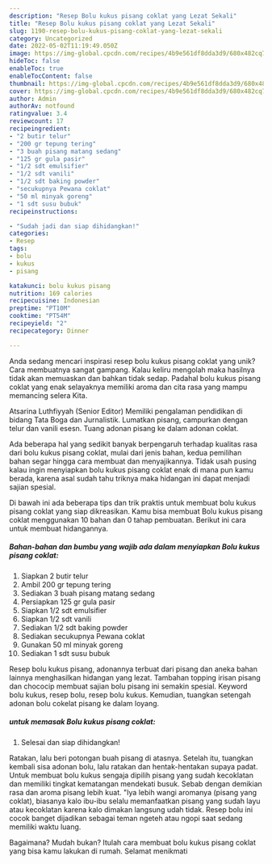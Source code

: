 ```yaml
---
description: "Resep Bolu kukus pisang coklat yang Lezat Sekali"
title: "Resep Bolu kukus pisang coklat yang Lezat Sekali"
slug: 1190-resep-bolu-kukus-pisang-coklat-yang-lezat-sekali
category: Uncategorized
date: 2022-05-02T11:19:49.050Z
image: https://img-global.cpcdn.com/recipes/4b9e561df8dda3d9/680x482cq70/bolu-kukus-pisang-coklat-foto-resep-utama.jpg
hideToc: false
enableToc: true
enableTocContent: false
thumbnail: https://img-global.cpcdn.com/recipes/4b9e561df8dda3d9/680x482cq70/bolu-kukus-pisang-coklat-foto-resep-utama.jpg
cover: https://img-global.cpcdn.com/recipes/4b9e561df8dda3d9/680x482cq70/bolu-kukus-pisang-coklat-foto-resep-utama.jpg
author: Admin
authorAv: notfound
ratingvalue: 3.4
reviewcount: 17
recipeingredient:
- "2 butir telur"
- "200 gr tepung tering"
- "3 buah pisang matang sedang"
- "125 gr gula pasir"
- "1/2 sdt emulsifier"
- "1/2 sdt vanili"
- "1/2 sdt baking powder"
- "secukupnya Pewana coklat"
- "50 ml minyak goreng"
- "1 sdt susu bubuk"
recipeinstructions:

- "Sudah jadi dan siap dihidangkan!"
categories:
- Resep
tags:
- bolu
- kukus
- pisang

katakunci: bolu kukus pisang 
nutrition: 169 calories
recipecuisine: Indonesian
preptime: "PT10M"
cooktime: "PT54M"
recipeyield: "2"
recipecategory: Dinner

---
```





Anda sedang mencari inspirasi resep bolu kukus pisang coklat yang unik? Cara membuatnya sangat gampang. Kalau keliru mengolah maka hasilnya tidak akan memuaskan dan bahkan tidak sedap. Padahal bolu kukus pisang coklat yang enak selayaknya memiliki aroma dan cita rasa yang mampu memancing selera Kita.





Atsarina Luthfiyyah (Senior Editor) Memiliki pengalaman pendidikan di bidang Tata Boga dan Jurnalistik. Lumatkan pisang, campurkan dengan telur dan vanili esesn. Tuang adonan pisang ke dalam adonan coklat.

Ada beberapa hal yang sedikit banyak berpengaruh terhadap kualitas rasa dari bolu kukus pisang coklat, mulai dari jenis bahan, kedua pemilihan bahan segar hingga cara membuat dan menyajikannya. Tidak usah pusing kalau ingin menyiapkan bolu kukus pisang coklat enak di mana pun kamu berada, karena asal sudah tahu triknya maka hidangan ini dapat menjadi sajian spesial.






Di bawah ini ada beberapa tips dan trik praktis untuk membuat bolu kukus pisang coklat yang siap dikreasikan. Kamu bisa membuat Bolu kukus pisang coklat menggunakan 10 bahan dan 0 tahap pembuatan. Berikut ini cara untuk membuat hidangannya.

<!--inarticleads1-->

##### Bahan-bahan dan bumbu yang wajib ada dalam menyiapkan Bolu kukus pisang coklat:

1. Siapkan 2 butir telur
1. Ambil 200 gr tepung tering
1. Sediakan 3 buah pisang matang sedang
1. Persiapkan 125 gr gula pasir
1. Siapkan 1/2 sdt emulsifier
1. Siapkan 1/2 sdt vanili
1. Sediakan 1/2 sdt baking powder
1. Sediakan secukupnya Pewana coklat
1. Gunakan 50 ml minyak goreng
1. Sediakan 1 sdt susu bubuk


Resep bolu kukus pisang, adonannya terbuat dari pisang dan aneka bahan lainnya menghasilkan hidangan yang lezat. Tambahan topping irisan pisang dan chococip membuat sajian bolu pisang ini semakin spesial. Keyword bolu kukus, resep bolu, resep bolu kukus. Kemudian, tuangkan setengah adonan bolu cokelat pisang ke dalam loyang. 

<!--inarticleads2-->

#####  untuk memasak Bolu kukus pisang coklat:


1. Selesai dan siap dihidangkan!

Ratakan, lalu beri potongan buah pisang di atasnya. Setelah itu, tuangkan kembali sisa adonan bolu, lalu ratakan dan hentak-hentakan supaya padat. Untuk membuat bolu kukus sengaja dipilih pisang yang sudah kecoklatan dan memiliki tingkat kematangan mendekati busuk. Sebab dengan demikian rasa dan aroma pisang lebih kuat. &#34;Iya lebih wangi aromanya (pisang yang coklat), biasanya kalo ibu-ibu selalu memanfaatkan pisang yang sudah layu atau kecoklatan karena kalo dimakan langsung udah tidak. Resep bolu ini cocok banget dijadikan sebagai teman ngeteh atau ngopi saat sedang memiliki waktu luang. 

Bagaimana? Mudah bukan? Itulah cara membuat bolu kukus pisang coklat yang bisa kamu lakukan di rumah. Selamat menikmati
